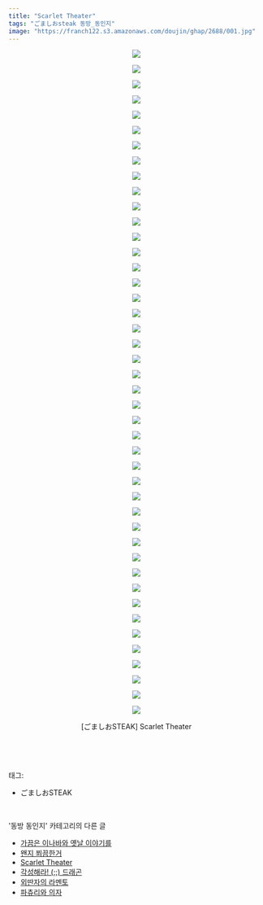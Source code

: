 ```yaml
---
title: "Scarlet Theater"
tags: "ごましおsteak 동방_동인지"
image: "https://franch122.s3.amazonaws.com/doujin/ghap/2688/001.jpg"
---
```

<div class="article">
<p style="text-align: center; clear: none; float: none;"><img src="{{ site.imgserver4 }}/ghap/2688/001.jpg"/></p>
<p style="text-align: center; clear: none; float: none;"><img src="{{ site.imgserver4 }}/ghap/2688/002.jpg"/></p>
<p style="text-align: center; clear: none; float: none;"><img src="{{ site.imgserver4 }}/ghap/2688/003.jpg"/></p>
<p style="text-align: center; clear: none; float: none;"><img src="{{ site.imgserver4 }}/ghap/2688/004.jpg"/></p>
<p style="text-align: center; clear: none; float: none;"><img src="{{ site.imgserver4 }}/ghap/2688/005.jpg"/></p>
<p style="text-align: center; clear: none; float: none;"><img src="{{ site.imgserver4 }}/ghap/2688/006.jpg"/></p>
<p style="text-align: center; clear: none; float: none;"><img src="{{ site.imgserver4 }}/ghap/2688/007.jpg"/></p>
<p style="text-align: center; clear: none; float: none;"><img src="{{ site.imgserver4 }}/ghap/2688/008.jpg"/></p>
<p style="text-align: center; clear: none; float: none;"><img src="{{ site.imgserver4 }}/ghap/2688/009.jpg"/></p>
<p style="text-align: center; clear: none; float: none;"><img src="{{ site.imgserver4 }}/ghap/2688/010.jpg"/></p>
<p style="text-align: center; clear: none; float: none;"><img src="{{ site.imgserver4 }}/ghap/2688/011.jpg"/></p>
<p style="text-align: center; clear: none; float: none;"><img src="{{ site.imgserver4 }}/ghap/2688/012.jpg"/></p>
<p style="text-align: center; clear: none; float: none;"><img src="{{ site.imgserver4 }}/ghap/2688/013.jpg"/></p>
<p style="text-align: center; clear: none; float: none;"><img src="{{ site.imgserver4 }}/ghap/2688/014.jpg"/></p>
<p style="text-align: center; clear: none; float: none;"><img src="{{ site.imgserver4 }}/ghap/2688/015.jpg"/></p>
<p style="text-align: center; clear: none; float: none;"><img src="{{ site.imgserver4 }}/ghap/2688/016.jpg"/></p>
<p style="text-align: center; clear: none; float: none;"><img src="{{ site.imgserver4 }}/ghap/2688/017.jpg"/></p>
<p style="text-align: center; clear: none; float: none;"><img src="{{ site.imgserver4 }}/ghap/2688/018.jpg"/></p>
<p style="text-align: center; clear: none; float: none;"><img src="{{ site.imgserver4 }}/ghap/2688/019.jpg"/></p>
<p style="text-align: center; clear: none; float: none;"><img src="{{ site.imgserver4 }}/ghap/2688/020.jpg"/></p>
<p style="text-align: center; clear: none; float: none;"><img src="{{ site.imgserver4 }}/ghap/2688/021.jpg"/></p>
<p style="text-align: center; clear: none; float: none;"><img src="{{ site.imgserver4 }}/ghap/2688/022.jpg"/></p>
<p style="text-align: center; clear: none; float: none;"><img src="{{ site.imgserver4 }}/ghap/2688/023.jpg"/></p>
<p style="text-align: center; clear: none; float: none;"><img src="{{ site.imgserver4 }}/ghap/2688/024.jpg"/></p>
<p style="text-align: center; clear: none; float: none;"><img src="{{ site.imgserver4 }}/ghap/2688/025.jpg"/></p>
<p style="text-align: center; clear: none; float: none;"><img src="{{ site.imgserver4 }}/ghap/2688/026.jpg"/></p>
<p style="text-align: center; clear: none; float: none;"><img src="{{ site.imgserver4 }}/ghap/2688/027.jpg"/></p>
<p style="text-align: center; clear: none; float: none;"><img src="{{ site.imgserver4 }}/ghap/2688/028.jpg"/></p>
<p style="text-align: center; clear: none; float: none;"><img src="{{ site.imgserver4 }}/ghap/2688/029.jpg"/></p>
<p style="text-align: center; clear: none; float: none;"><img src="{{ site.imgserver4 }}/ghap/2688/030.jpg"/></p>
<p style="text-align: center; clear: none; float: none;"><img src="{{ site.imgserver4 }}/ghap/2688/031.jpg"/></p>
<p style="text-align: center; clear: none; float: none;"><img src="{{ site.imgserver4 }}/ghap/2688/032.jpg"/></p>
<p style="text-align: center; clear: none; float: none;"><img src="{{ site.imgserver4 }}/ghap/2688/033.jpg"/></p>
<p style="text-align: center; clear: none; float: none;"><img src="{{ site.imgserver4 }}/ghap/2688/034.jpg"/></p>
<p style="text-align: center; clear: none; float: none;"><img src="{{ site.imgserver4 }}/ghap/2688/035.jpg"/></p>
<p style="text-align: center; clear: none; float: none;"><img src="{{ site.imgserver4 }}/ghap/2688/036.jpg"/></p>
<p style="text-align: center; clear: none; float: none;"><img src="{{ site.imgserver4 }}/ghap/2688/037.jpg"/></p>
<p style="text-align: center; clear: none; float: none;"><img src="{{ site.imgserver4 }}/ghap/2688/038.jpg"/></p>
<p style="text-align: center; clear: none; float: none;"><img src="{{ site.imgserver4 }}/ghap/2688/039.jpg"/></p>
<p style="text-align: center; clear: none; float: none;"><img src="{{ site.imgserver4 }}/ghap/2688/040.jpg"/></p>
<p style="text-align: center; clear: none; float: none;"><img src="{{ site.imgserver4 }}/ghap/2688/041.jpg"/></p>
<p style="text-align: center; clear: none; float: none;"><img src="{{ site.imgserver4 }}/ghap/2688/042.jpg"/></p>
<p style="text-align: center; clear: none; float: none;"><img src="{{ site.imgserver4 }}/ghap/2688/043.jpg"/></p>
<p style="text-align: center; clear: none; float: none;"><img src="{{ site.imgserver4 }}/ghap/2688/044.jpg"/></p>
<p style="text-align: center; clear: none; float: none;">[ごましおSTEAK] Scarlet Theater</p>
<p style="text-align: center; clear: none; float: none;"><br/></p>
</div><br/>
<div class="tagTrail">
<p>태그: </p>
<ul>
<li>ごましおSTEAK</li>
</ul>
</div><br/>
<div class="another">
<p>'동방 동인지' 카테고리의 다른 글</p>
<ul>
<li><a href="/ghap_2691">가끔은 이나바와 옛날 이야기를</a></li>
<li><a href="/ghap_2689">왠지 쬐끔한거</a></li>
<li><a href="/ghap_2688">Scarlet Theater</a></li>
<li><a href="/ghap_2687">각성해라! (;;) 드래곤</a></li>
<li><a href="/ghap_2686">외딴자의 라멘토</a></li>
<li><a href="/ghap_2685">파츄리와 의자</a></li>
</ul>
</div><br/>
<div class="cb_module cb_fluid">
<div class="cb_wrt cb_profile">
</div><!-- commentList close -->
</div><br/>

